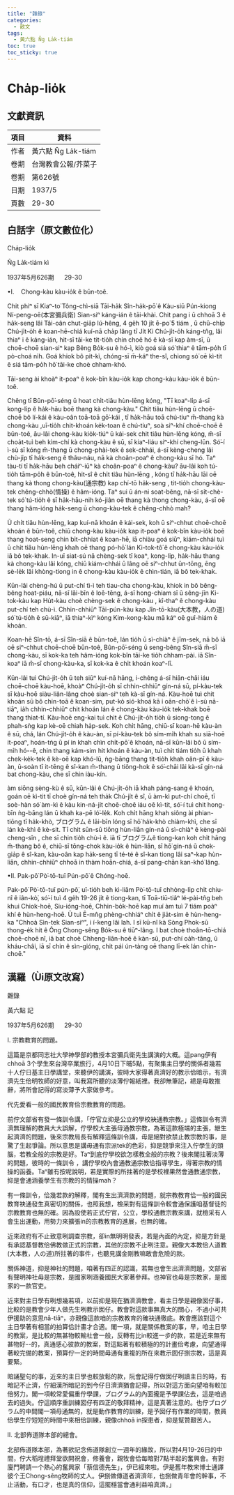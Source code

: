 ```yaml
---
title: "雜錄"
categories:
  - 散文
tags:
  - 黃六點 N̂g La̍k-tiám
toc: true
toc_sticky: true
---
```


# Cha̍p-lio̍k

## 文獻資訊

| 項目 | 資料 |
|---|---|
| 作者 | 黃六點 N̂g La̍k-tiám |
| 卷期 | 台灣教會公報/芥菜子 |
| 卷期 | 第626號 |
| 日期 | 1937/5 |
| 頁數 | 29-30 |

## 白話字（原文數位化）

Cha̍p-lio̍k

N̂g La̍k-tiám kì

1937年5月626期      29-30

•I.    Chong-kàu kàu-io̍k ê būn-toê.

Chit phiⁿ sī Kiaⁿ-to͘ Tông-chì-siā Tāi-ha̍k Sîn-ha̍k-pō͘ ê Kàu-siū Pún-kiong Ní-peng-oē(本宮彌兵衛) Sian-siⁿ káng-ián ê tāi-khài. Chit pang i ū chhoā 3 ê ha̍k-seng lâi Tâi-oân chut-gia̍p lú-hêng, 4 ge̍h 10 ji̍t ē-po͘ 5 tiám , ū chū-chi̍p Chú-ji̍t-o̍h ê koan-hē-chiá kuí-nā cha̍p lâng tī Ji̍t Ki Chú-ji̍t-o̍h káng-tn̂g, lâi thiaⁿ i ê káng-ián, hit-sî tāi-ke tit-tio̍h chin choē hó ê kà-sī kap àm-sī, ū choē-choē sian-siⁿ kap Bêng Bo̍k-su ê hó-ì, kiò goá siá só͘ thiaⁿ ê tām-po̍h tī pò-choá ni̍h. Goá khiok bô pit-kì, chóng-sī m̄-káⁿ the-sî, chiong só͘ oē kì-tit ê siá tām-po̍h hō͘ tāi-ke choè chham-khó.

Tāi-seng ài khoàⁿ it-poaⁿ ê kok-bîn kàu-io̍k kap chong-kàu kàu-io̍k ê būn-toê.

Chêng tī Bûn-pō͘-séng ū hoat chi̍t-tiâu hùn-lēng kóng, "Tī koaⁿ-li̍p á-sī kong-li̍p ê ha̍k-hāu boē thang kà chong-kàu." Chit tiâu hùn-lēng ū choē-choē bô lí-kái ê kàu-oân toā-toā gō͘-kái , tī ha̍k-hāu toā chú-tiuⁿ m̄-thang kà chong-kàu ,uī-tio̍h chit-khoán ke̍k-toan ê chú-tiuⁿ, soà siⁿ-khí choē-choē ê būn-toê, āu-lâi chong-kàu kio̍k-tiúⁿ ū kái-sek chit tiâu hùn-lēng kóng, m̄-sī choa̍t-tuì beh kìm-chí kà chong-kàu ê sū, sī kiaⁿ-liáu siⁿ-khí cheng-lūn. Só͘-í ì-sù sī kóng m̄-thang ū chong-phài-tek ê sek-chhái, á-sī kèng-cheng lâi chù-ji̍p tī ha̍k-seng ê thâu-náu, nā kà choân-poaⁿ ê chong-kàu sī hó. Taⁿ tàu-tí tī ha̍k-hāu beh cháiⁿ-iūⁿ kà choân-poaⁿ ê chong-kàu? āu-lâi koh tú-tio̍h tām-po̍h ê būn-toê, hit-sî ê chi̍t tiâu hùn-lēng , kóng tī ha̍k-hāu lāi oē thang kà thong chong-kàu(通宗教) kap chí-tō ha̍k-seng , tit-tio̍h chong-kàu-tek chêng-chhò(情操) ê hâm-ióng. Taⁿ sui ū án-ni soat-bêng, nā-sī si̍t-chè-tek só͘ tú-tio̍h ê sī ha̍k-hāu-nih kó-jiân oē thang kà thong chong-kàu, á-sī oē thang hâm-ióng ha̍k-seng ū chong-kàu-tek ê chêng-chhò mah?

Ū chi̍t tiâu hùn-lēng, kap kuí-nā khoán ê kái-sek, koh ū siⁿ-chhut choē-choē khoán ê būn-toê, chiū chong-kàu kàu-io̍k kap it-poaⁿ ê kok-bîn kàu-io̍k boē thang hoat-seng chin bi̍t-chhiat ê koan-hē, iā chiàu goá siūⁿ, kiám-chhái tuì ū chit tiâu hùn-lēng khah oē thang pó-hō͘ lán Ki-tok-tô͘ ê chong-kàu kàu-io̍k iā bô tek-khak. In-uī siat-sú nā chèng-sek tī koaⁿ, kong-li̍p, ha̍k-hāu thang kà chong-kàu lâi kóng, chiū kiám-chhái ū lâng oē siⁿ-chhut ūn-tōng, ēng sè-le̍k lâi khòng-tiong in ê chong-kàu kàu-io̍k ê chìn-tián, iā bô tek-khak.

Kūn-lâi chèng-hú ū put-chí tì-ì teh tiau-cha chong-kàu, khiok in bô bêng-bêng hoat-piáu, nā-sī lāi-bīn ê loē-tēng, á-sī hong-chiam sī ū sêng-jīn Ki-tok-kàu kap Hu̍t-kàu choè chèng-sek ê chong-kàu , kî-thaⁿ ê chong-kàu put-chí teh chù-ì. Chhin-chhiūⁿ Tāi-pún-kàu kap Jîn-tō-kàu(大本教，人の道) só͘ tú-tio̍h ê sū-kiāⁿ, iā thiaⁿ-kìⁿ kóng Kim-kong-kàu mā káⁿ oē guî-hiám ê khoán.

Koan-hē Sîn-tō, á-sī Sîn-siā ê būn-toê, lán tio̍h ū sì-chiàⁿ ê jīm-sek, nā bô iā oē siⁿ-chhut choē-choē būn-toê, Bûn-pō͘-séng ū seng-bêng Sîn-siā m̄-sī chong-kàu, sī kok-ka teh hâm-ióng kok-bîn tāi-ke tio̍h chham-pài. iā Sîn-koaⁿ iā m̄-sī chong-kàu-ka, sī kok-ka ê chi̍t khoán koaⁿ-lī.

Kūn-lâi tuì Chú-ji̍t-o̍h ū teh siūⁿ kuí-nā hāng, í-chêng á-sī hiān-chāi iáu choē-choē kàu-hoē, khoàⁿ Chú-ji̍t-o̍h sī chhin-chhiūⁿ gín-ná sū, pí-kàu-tek sī kàu-hoē siàu-liân-lâng choè sian-siⁿ teh kà-sī gín-ná. Kàu-hoē tuì chit khoán sū bô chin-toā ê koan-sim, put-kò sió-khoá kā i oān-chō͘ ê ì-sù nā-tiāⁿ, ia̍h chhin-chhiūⁿ chit khoán lán ê chong-kàu kàu-io̍k tek-khak boē thang thiat-tí. Kàu-hoē eng-kai tuì chit ê Chú-ji̍t-o̍h tio̍h ū siong-tong ê phah-sǹg kap kè-oē chiah ha̍p-sek. Koh chi̍t hāng, chiū-sī koan-hē kàu-àn ê sū, chá, lán Chú-ji̍t-o̍h ê kàu-àn, sī pí-kàu-tek bô sím-mi̍h khah su siā-hoē it-poaⁿ, hoán-tńg ū pí in khah chìn chi̍t-pō͘ ê khoán, nā-sī kūn-lâi bô ū sím-mi̍h hó--ê, chin thang kám-sim hit khoán ê kàu-àn, tuì chit tiám tio̍h ū khah chek-ke̍k-tek ê kè-oē kap khó-lū, ǹg-bāng thang tit-tio̍h khah oân-pī ê kàu-àn, ū-soàn tī it-tēng ê sî-kan m̄-thang ū tiông-hok ê só͘-chāi lâi kà-sī gín-ná bat chong-kàu, che sī chin iàu-kín.

àm siōng sèng-kù ê sū, kūn-lâi ê Chú-ji̍t-o̍h iā khah pàng-sang ê khoán, goán oē kì-tit tī choè gín-ná teh tha̍k Chú-ji̍t ê sî, ū àm-kì put-chí choē, tī soè-hàn só͘ àm-kì ê kàu kin-ná-ji̍t choē-choē iáu oē kì-tit, só͘-í tuì chit hong-bīn ǹg-bāng lán ū khah ka-pē ló͘-le̍k. Koh chi̍t hāng khah siông ài phian-tiōng tī ha̍k-khò, ブログラム ê lāi-bīn lóng sī hō͘ ha̍k-khò chiàm-khì, che sī lán kè-khì ê kè-sit. Tī chit sūn-sū tiōng hùn-liān gín-ná ū sì-chiàⁿ ê kèng-pài cheng-sîn , che sī chin tio̍h chù-ì ê. iā tī ブログラムê tiong-kan koh chi̍t hāng m̄-thang bô ê, chiū-sī tōng-chok kàu-io̍k ê hùn-liān, sī hō͘ gín-ná ū chok-gia̍p ê sî-kan, kàu-oân kap ha̍k-seng tī té-té ê sî-kan tiong lâi saⁿ-kap hùn-liān, chhin-chhiūⁿ chhoā in thàm hoān-chiá, á-sī pang-chān kan-khó͘ lâng.

•II. Pak-pō͘ Pò͘-tō-tuī Pún-pō͘ ê Chóng-hoē.

Pak-pō͘ Pò͘-tō-tuī pún-pō͘, uī-tio̍h beh kì-liām Pò͘-tō-tuī chhòng-li̍p chi̍t chiu-nî ê iân-kò͘, só͘-í tuì 4 ge̍h 19-26 ji̍t ê tiong-kan, tī Toā-tiū-tiâⁿ lé-pài-tn̂g beh khui Chiok-hoē, Siu-ióng-hoē, Chhin-bo̍k-hoē kap muí àm tuì 7 tiám poàⁿ khí ê hùn-heng-hoē. Ū tuì Ē-mn̂g phèng-chhiáⁿ chi̍t ê jia̍t-sim ê hùn-heng-ka "Chhoà Sìn-tek Sian-siⁿ", i í-keng lâi lah. I sī kū-nî kà Sòng Phok-sū thong-e̍k hit ê Ông Chong-sêng Bo̍k-su ê tiūⁿ-lâng. I bat choè thoân-tō-chiá choē-choē nî, iā bat choè Chheng-liân-hoē ê kàn-sū, put-chí oa̍h-tāng, ū kháu-châi, iā sī chin ê sìn-gióng, chit pái ún-tàng oē thang lī-ek lán chin-choē."

## 漢羅（Ùi原文改寫）

雜錄

黃六點 記

1937年5月626期      29-30

I. 宗教教育的問題。

這篇是京都同志社大學神學部的教授本宮彌兵衛先生講演的大概。這pang伊有chhoā 3个學生來台灣卒業旅行，4月10日下晡5點，有聚集主日學的關係者幾若十人佇日基主日學講堂，來聽伊的講演，彼時大家得著真濟好的教示佮暗示，有濟濟先生佮明牧師的好意，叫我寫所聽的淡薄佇報紙裡。我卻無筆記，總是毋敢推辭，將所會記得的寫淡薄予大家做參考。

代先愛看一般的國民教育佮宗教教育的問題。

前佇文部省有發一條訓令講，「佇官立抑是公立的學校袂通教宗教。」這條訓令有濟濟無理解的教員大大誤解，佇學校大主張毋通教宗教，為著這款極端的主張，紲生起濟濟的問題，後來宗教局長有解釋這條訓令講，毋是絕對欲禁止教宗教的事，是驚了生起爭論。所以意思是講毋通有宗派tek的色彩，抑是競爭來注入佇學生的頭腦，若教全般的宗教是好。Taⁿ到底佇學校欲怎樣教全般的宗教？後來閣拄著淡薄的問題，彼時的一條訓令 ，講佇學校內會通教通宗教佮指導學生，得著宗教的情操的函養。Taⁿ雖有按呢說明，若是實際的所拄著的是學校裡果然會通教通宗教，抑是會通涵養學生有宗教的的情操mah？

有一條訓令，佮幾若款的解釋，閣有生出濟濟款的問題，就宗教教育佮一般的國民教育袂通發生真密切的關係，也照我想，檢采對有這條訓令較會通保護咱基督徒的宗教教育也無的確。因為設使若正式佇官，公立，學校通教宗教來講，就檢采有人會生出運動，用勢力來擴張in的宗教教育的進展，也無的確。

近來政府有不止致意咧調查宗教，卻in無明明發表，若是內面的內定，抑是方針是有承認基督教佮佛教做正式的宗教，其他的宗教不止咧注意。親像大本教佮人道教(大本教，人の道)所拄著的事件，也聽見講金剛教嘛敢會危險的款。

關係神道，抑是神社的問題，咱著有四正的認識，若無也會生出濟濟問題，文部省有聲明神社毋是宗教，是國家咧涵養國民大家著參拜。也神官也毋是宗教家，是國家的一款官吏。

近來對主日學有咧想幾若項，以前抑是現在猶濟濟教會，看主日學是親像囡仔事，比較的是教會少年人做先生咧教示囡仔。教會對這款事無真大的關心，不過小可共伊援助的意思nā-tiāⁿ，亦親像這款咱的宗教教育的確袂通徹底。教會應該對這个主日學著有相當的拍算佮計畫才合適。閣一項，就是關係教案的事，早，咱主日學的教案，是比較的無甚物較輸社會一般，反轉有比in較進一步的款，若是近來無有甚物好--的，真通感心彼款的教案，對這點著有較積極的的計畫佮考慮，向望通得著較完備的教案，預算佇一定的時間毋通有重複的所在來教示囡仔捌宗教，這是真要緊。

暗誦聖句的事，近來的主日學也較放鬆的款，阮會記得佇做囡仔咧讀主日的時，有暗記不止濟，佇細漢所暗記的到今仔日濟濟猶會記得，所以對這方面向望咱有較加倍努力。閣一項較常愛偏重佇學課，ブログラム的內面攏是予學課佔去，這是咱過去的過失。佇這順序重訓練囡仔有四正的敬拜精神，這是真著注意的。也佇ブログラム的中間閣一項毋通無的，就是動作教育的訓練，是予囡仔有作業的時間，教員佮學生佇短短的時間中來相佮訓練，親像chhoā in探患者，抑是幫贊艱苦人。

II. 北部佈道隊本部的總會。

北部佈道隊本部，為著欲記念佈道隊創立一週年的緣故，所以對4月19-26日的中間，佇大稻埕禮拜堂欲開祝會，修養會，親牧會佮每暗對7點半起的奮興會。有對廈門聘請一个熱心的奮興家「蔡信德先生」，伊已經來啦。伊是舊年教宋博士通譯彼个王Chong-sêng牧師的丈人。伊捌做傳道者濟濟年，也捌做青年會的幹事，不止活動，有口才，也是真的信仰，這擺穩當會通利益咱真濟。」
